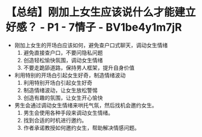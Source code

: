 # 【总结】刚加上女生应该说什么才能建立好感？ - P1 - 7情子 - BV1be4y1m7jR

-   刚加上女生的开场白应该如何，避免查户口式聊天，调动女生情绪
    1.  避免直接查户口，不要问隐私问题
    2.  创造轻松愉快氛围，调动女生情绪
    3.  不要走跪舔道路，保持男人框架，提升自身价值
-   利用特别的开场白引起女生好奇，制造情绪波动
    1.  利用特别开场白引起女生好奇
    2.  制造情绪波动，让女生放松警惕
    3.  创造有趣的氛围，让女生开心愉快
-   男生会通过调动女生情绪来哄托气氛，然后找机会邀约女生。
    1.  男生会使用各种手段来调动女生情绪。
    2.  找到合适的时机进行邀约。
    3.  作者承诺教授如何邀约女生，帮助解决情感问题。